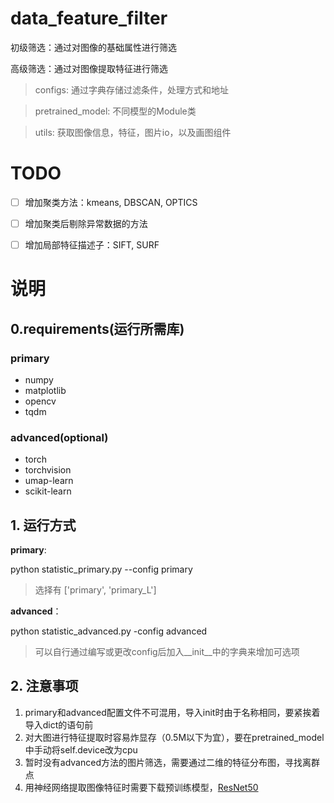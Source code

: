 # data_feature_filter

初级筛选：通过对图像的基础属性进行筛选

高级筛选：通过对图像提取特征进行筛选

> configs: 通过字典存储过滤条件，处理方式和地址

> pretrained_model: 不同模型的Module类

> utils: 获取图像信息，特征，图片io，以及画图组件

# TODO

- [ ] 增加聚类方法：kmeans, DBSCAN, OPTICS

- [ ] 增加聚类后剔除异常数据的方法

- [ ] 增加局部特征描述子：SIFT, SURF

# 说明

## 0.requirements(运行所需库)

### primary
- numpy
- matplotlib
- opencv
- tqdm

### advanced(optional)
- torch
- torchvision
- umap-learn
- scikit-learn

## 1. 运行方式

**primary**:

python statistic_primary.py --config primary

> 选择有 ['primary', 'primary_L']

**advanced**：

python statistic_advanced.py -config advanced

> 可以自行通过编写或更改config后加入__init__中的字典来增加可选项
 
## 2. 注意事项

1. primary和advanced配置文件不可混用，导入init时由于名称相同，要紧挨着导入dict的语句前
2. 对大图进行特征提取时容易炸显存（0.5M以下为宜），要在pretrained_model中手动将self.device改为cpu
3. 暂时没有advanced方法的图片筛选，需要通过二维的特征分布图，寻找离群点
4. 用神经网络提取图像特征时需要下载预训练模型，[ResNet50](https://download.pytorch.org/models/resnet50-19c8e357.pth)